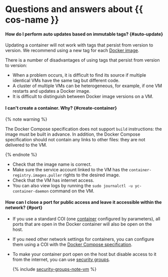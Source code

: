 # Questions and answers about {{ cos-name }}

#### How do I perform auto updates based on immutable tags? {#auto-update}

Updating a container will not work with tags that persist from version to version. We recommend using a new tag for each [Docker image](../../container-registry/concepts/docker-image.md).

There is a number of disadvantages of using tags that persist from version to version:
* When a problem occurs, it is difficult to find its source if multiple identical VMs have the same tag but different code.
* A cluster of multiple VMs can be heterogeneous, for example, if one VM restarts and updates a Docker image.
* It is difficult to distinguish between Docker image versions on a VM.

#### I can't create a container. Why? {#create-container}

{% note warning %}

The Docker Compose specification does not support `build` instructions: the image must be built in advance. In addition, the Docker Compose specification should not contain any links to other files: they are not delivered to the VM.

{% endnote %}

- Check that the image name is correct.
- Make sure the service account linked to the VM has the `container-registry.images.puller` rights to the desired image.
- Check that the VM has internet access.
- You can also view logs by running the `sudo journalctl -u yc-container-daemon` command on the VM.

#### How can I close a port for public access and leave it accessible within the network? {#port}

- If you use a standard COI (one [container](../tutorials/vm-create.md) configured by parameters), all ports that are open in the Docker container will also be open on the host.
- If you need other network settings for containers, you can configure them using a COI with the [Docker Compose specification](../tutorials/docker-compose.md#docker-compose).
- To make your container port open on the host but disable access to it from the internet, you can use [security groups](../../vpc/concepts/security-groups.md).

   {% include [security-groups-note-vm](../../_includes/vpc/security-groups-note-vm.md) %}

